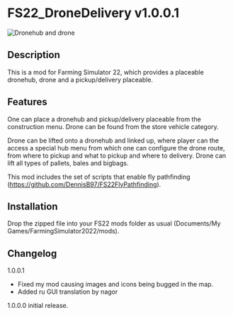 # FS22_DroneDelivery v1.0.0.1

![Dronehub and drone](https://i.gyazo.com/dd3a2d1816c42f4ad8b103fe8c877423.jpg)

## Description

This is a mod for Farming Simulator 22, which provides a placeable dronehub, drone and a pickup/delivery placeable. 

## Features

One can place a dronehub and pickup/delivery placeable from the construction menu. 
Drone can be found from the store vehicle category.

Drone can be lifted onto a dronehub and linked up, where player can the access a special hub menu from which one can configure the drone route, from where to pickup and what to pickup and where to delivery.
Drone can lift all types of pallets, bales and bigbags.

This mod includes the set of scripts that enable fly pathfinding (https://github.com/DennisB97/FS22FlyPathfinding).

## Installation

Drop the zipped file into your FS22 mods folder as usual (Documents/My Games/FarmingSimulator2022/mods).

## Changelog

1.0.0.1 
- Fixed my mod causing images and icons being bugged in the map.
- Added ru GUI translation by nagor
  
1.0.0.0 initial release.




 
 
 
